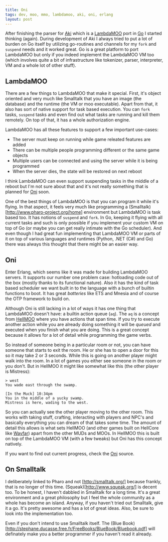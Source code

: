 ```yaml
---
title: Oni
tags: dev, moo, mmo, lambdamoo, aki, oni, erlang
layout: post
---
```

After finishing the parser for [Aki](https://github.com/basp/aki) which is a [LambdaMOO](http://www.moo.mud.org/) port in [Go](http://golang.org/) I started thinking (again). During development of Aki I always tried to put a lot of burden on Go itself by utilizing go-routines and channels for my `fork` and `suspend` needs and it worked great. Go is a great platform to port LambdaMOO but only if you indeed implement the LambdaMOO VM too (which involves quite a bit of infrastructure like tokenizer, parser, interpreter, VM and a whole lot of other stuff).

## LambdaMOO
There are a few things to LambdaMOO that make it special. First, it's object oriented and very much like Smalltalk that you have an image (the database) and the runtime (the VM or moo executable). Apart from that, it also has sort of native support for task based execution. You can `fork` tasks, `suspend` tasks and even find out what tasks are running and kill them remotely. On top of that, it has a whole authorization engine.

LambdaMOO has all these features to support a few important use-cases:

*   The server must keep on running while game releated features are added
*   There can be multiple people programming different or the same game objects
*   Multiple users can be connected and using the server while it is being programmed
*   When the server dies, the state will be restored on next reboot

I think LambdaMOO can even support suspending tasks in the middle of a reboot but I'm not sure about that and it's not really something that is planned for [Oni](http://github.com/basp/oni) soon.

One of the best things of LambdaMOO is that you can program it while it's flying. In that aspect, it feels very much like programming a (Smalltalk)[http://www.pharo-project.org/home] environment but LambdaMOO is task based too. It has notions of `suspend` and `fork`. In Go, keeping it flying with all current tasks and such is only possible if you implement your custom VM on top of Go (or maybe you can get really intimate with the Go scheduler). And even though I had great fun implementing that LambdaMOO VM or parts of it on top of various languages and runtimes (Python, .NET (C#) and Go) there was always this thought that there might be an easier way. 

## Oni
Enter Erlang, which seems like it was made for building LambdaMOO servers. It supports our number one problem case: hotloading code out of the box (mostly thanks to its functional nature). Also it has the kind of task based scheduler we want built in to the language with a bunch of builtin functions to boot. It has great _batteries_ like ETS and Mnesia and of course the OTP framework to build on.

Although Oni is still lacking in a lot of ways it has one thing that LambdaMOO doesn't have: a builtin action queue (`aq`). The `aq` is a concept from [HellMOO](http://hellmoo.org/) where you have actions that span time. If you try to execute another action while you are already doing something it will be _queued_ and executed when you finish what you are doing. This is a great concept because it allows for a lot of detail while programming the game verbs. 

So instead of someone being in a particular room or not, you can have someone that starts to exit the room. He or she has to open a door for this so it may take 2 or 3 seconds. While this is going on another player might walk into the room. In a lot of games you either see someone in the room or you don't. But in HellMOO it might like somewhat like this (the other player is Mistress):

    > west
    You wade east through the swamp.

    [In the Muck] 10:34pm
    You in the middle of a yucky swamp.
    Mistress is here, wading to the west.

So you can actually see the other player moving to the other room. This works with taking stuff, crafting, interacting with players and NPC's and basically everything you can dream of that takes some time. The amount of detail this allows is what sets HellMOO (and other games built on HellCore like [Wayfar](http://wayfar1444.com/)) apart from the other MUDs and MOOs. In HellMOO this is built on top of the LambdaMOO VM (with a few tweaks) but Oni has this concept natively.

If you want to find out current progress, check the [Oni](http://github.com/basp/oni) source.

## On Smalltalk
I deliberately linked to Pharo and not [http://smalltalk.org/] because frankly, that is no longer of this time. (Squeak)[http://www.squeak.org/] is decent too. To be honest, I haven't dabbled in Smalltalk for a long time. It's a great environment and a great philosophy but I feel the whole community as a whole has become an island. Anyway, if you haven't tried out Smalltalk, give it a go. It's pretty awesome and has a lot of great ideas. Also, be sure to look into the implementation too.

Even if you don't intend to use Smalltalk itself. The (Blue Book)[http://stephane.ducasse.free.fr/FreeBooks/BlueBook/Bluebook.pdf] will definately make you a better programmer if you haven't read it already.